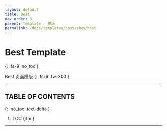 ```yaml
---
layout: default
title: Best
nav_order: 3
parent: Template - 模版
permalink: /docs/templates/post/show/best
---
```


#  Best Template
{: .fs-9 .no_toc }

Best 页面模版
{: .fs-6 .fw-300 }

---

## TABLE OF CONTENTS
{: .no_toc .text-delta }

1. TOC
{:toc}

---
